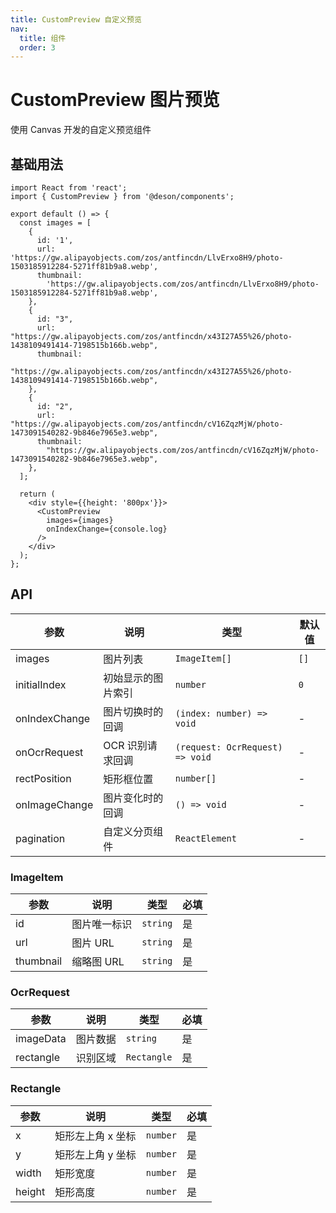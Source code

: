 ```yaml
---
title: CustomPreview 自定义预览
nav:
  title: 组件
  order: 3
---
```


# CustomPreview 图片预览

使用 Canvas 开发的自定义预览组件

## 基础用法

```tsx
import React from 'react';
import { CustomPreview } from '@deson/components';

export default () => {
  const images = [
    {
      id: '1',
      url: 'https://gw.alipayobjects.com/zos/antfincdn/LlvErxo8H9/photo-1503185912284-5271ff81b9a8.webp',
      thumbnail:
        'https://gw.alipayobjects.com/zos/antfincdn/LlvErxo8H9/photo-1503185912284-5271ff81b9a8.webp',
    },
    {
      id: "3",
      url: "https://gw.alipayobjects.com/zos/antfincdn/x43I27A55%26/photo-1438109491414-7198515b166b.webp",
      thumbnail:
        "https://gw.alipayobjects.com/zos/antfincdn/x43I27A55%26/photo-1438109491414-7198515b166b.webp",
    },
    {
      id: "2",
      url: "https://gw.alipayobjects.com/zos/antfincdn/cV16ZqzMjW/photo-1473091540282-9b846e7965e3.webp",
      thumbnail:
        "https://gw.alipayobjects.com/zos/antfincdn/cV16ZqzMjW/photo-1473091540282-9b846e7965e3.webp",
    },
  ];

  return (
    <div style={{height: '800px'}}>
      <CustomPreview
        images={images}
        onIndexChange={console.log}
      />
    </div>
  );
};
```

## API

| 参数 | 说明 | 类型 | 默认值 |
| --- | --- | --- | --- |
| images | 图片列表 | `ImageItem[]` | `[]` |
| initialIndex | 初始显示的图片索引 | `number` | `0` |
| onIndexChange | 图片切换时的回调 | `(index: number) => void` | - |
| onOcrRequest | OCR 识别请求回调 | `(request: OcrRequest) => void` | - |
| rectPosition | 矩形框位置 | `number[]` | - |
| onImageChange | 图片变化时的回调 | `() => void` | - |
| pagination | 自定义分页组件 | `ReactElement` | - |

### ImageItem

| 参数 | 说明 | 类型 | 必填 |
| --- | --- | --- | --- |
| id | 图片唯一标识 | `string` | 是 |
| url | 图片 URL | `string` | 是 |
| thumbnail | 缩略图 URL | `string` | 是 |

### OcrRequest

| 参数 | 说明 | 类型 | 必填 |
| --- | --- | --- | --- |
| imageData | 图片数据 | `string` | 是 |
| rectangle | 识别区域 | `Rectangle` | 是 |

### Rectangle

| 参数 | 说明 | 类型 | 必填 |
| --- | --- | --- | --- |
| x | 矩形左上角 x 坐标 | `number` | 是 |
| y | 矩形左上角 y 坐标 | `number` | 是 |
| width | 矩形宽度 | `number` | 是 |
| height | 矩形高度 | `number` | 是 |
